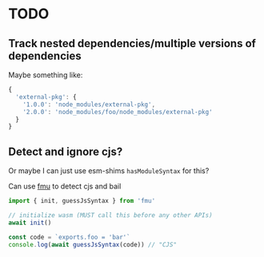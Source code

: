 # TODO

## Track nested dependencies/multiple versions of dependencies

Maybe something like:

```js
{ 
  'external-pkg': { 
    '1.0.0': 'node_modules/external-pkg', 
    '2.0.0': 'node_modules/foo/node_modules/external-pkg'
  } 
}
```

## Detect and ignore cjs?

Or maybe I can just use esm-shims `hasModuleSyntax` for this?

Can use [fmu](https://github.com/bluwy/fmu) to detect cjs and bail

```js
import { init, guessJsSyntax } from 'fmu'

// initialize wasm (MUST call this before any other APIs)
await init()

const code = `exports.foo = 'bar'`
console.log(await guessJsSyntax(code)) // "CJS"
```